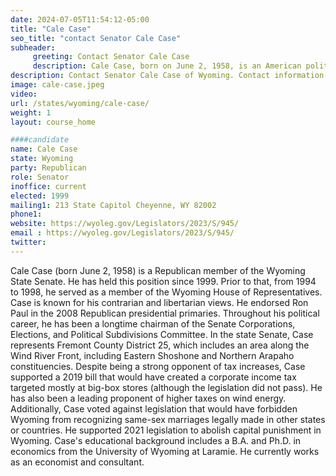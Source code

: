 ```yaml
---
date: 2024-07-05T11:54:12-05:00
title: "Cale Case"
seo_title: "contact Senator Cale Case"
subheader:
     greeting: Contact Senator Cale Case
     description: Cale Case, born on June 2, 1958, is an American politician affiliated with the Republican Party. He has been a member of the Wyoming State Senate, representing District 25, since assuming office in 1999.
description: Contact Senator Cale Case of Wyoming. Contact information for Cale Case includes email address, phone number, and mailing address.
image: cale-case.jpeg
video:
url: /states/wyoming/cale-case/
weight: 1
layout: course_home

####candidate
name: Cale Case
state: Wyoming
party: Republican
role: Senator
inoffice: current
elected: 1999
mailing1: 213 State Capitol Cheyenne, WY 82002
phone1: 
website: https://wyoleg.gov/Legislators/2023/S/945/
email : https://wyoleg.gov/Legislators/2023/S/945/
twitter: 
---
```

Cale Case (born June 2, 1958) is a Republican member of the Wyoming State Senate. He has held this position since 1999. Prior to that, from 1994 to 1998, he served as a member of the Wyoming House of Representatives. Case is known for his contrarian and libertarian views. He endorsed Ron Paul in the 2008 Republican presidential primaries. Throughout his political career, he has been a longtime chairman of the Senate Corporations, Elections, and Political Subdivisions Committee. In the state Senate, Case represents Fremont County District 25, which includes an area along the Wind River Front, including Eastern Shoshone and Northern Arapaho constituencies. Despite being a strong opponent of tax increases, Case supported a 2019 bill that would have created a corporate income tax targeted mostly at big-box stores (although the legislation did not pass). He has also been a leading proponent of higher taxes on wind energy. Additionally, Case voted against legislation that would have forbidden Wyoming from recognizing same-sex marriages legally made in other states or countries. He supported 2021 legislation to abolish capital punishment in Wyoming. Case's educational background includes a B.A. and Ph.D. in economics from the University of Wyoming at Laramie. He currently works as an economist and consultant.
